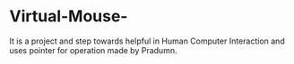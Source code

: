 # Virtual-Mouse-
It is a project and step towards helpful in Human  Computer Interaction and uses pointer for operation made by Pradumn.
